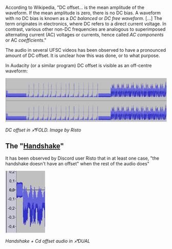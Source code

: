 According to Wikipedia, "DC offset... is the mean amplitude of the
waveform. If the mean amplitude is zero, there is no DC bias. A waveform
with no DC bias is known as a *DC balanced* or *DC free waveform*.
\[...\] The term originates in electronics, where DC refers to a direct
current voltage. In contrast, various other non-DC frequencies are
analogous to superimposed alternating current (AC) voltages or currents,
hence called *AC components* or AC *coefficients*."

The audio in several UFSC videos has been observed to have a pronounced
amount of DC offset. It is unclear how this was done, or to what
purpose.

In Audacity (or a similar program) DC offset is visible as an off-centre
waveform:

![DC\_offset\_in\_FOLD.png](DC_offset_in_FOLD.png
"DC_offset_in_FOLD.png")

*DC offset in ♐FOLD. Image by Risto*

## The "[Handshake](Handshake "wikilink")"

It has been observed by Discord user Risto that in at least one case,
"the handshake doesn't have an offset" when the rest of the audio does"

![Dual\_no\_dc\_offset\_in\_handshake.png](Dual_no_dc_offset_in_handshake.png
"Dual_no_dc_offset_in_handshake.png")

*Handshake + Cd offset audio in ♐DUAL*
